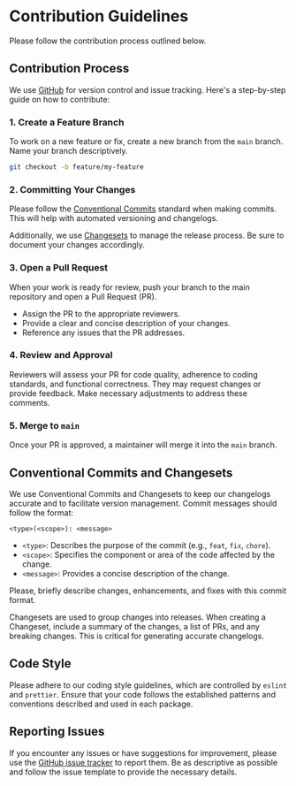 # Contribution Guidelines

Please follow the contribution process outlined below.

## Contribution Process

We use [GitHub](https://github.com/ApiTreeCZ/toolbox) for version control and issue tracking. Here's a
step-by-step guide on how to contribute:

### 1. Create a Feature Branch

To work on a new feature or fix, create a new branch from the `main` branch. Name your branch descriptively.

```bash
git checkout -b feature/my-feature
```

### 2. Committing Your Changes

Please follow the [Conventional Commits](https://www.conventionalcommits.org/en/v1.0.0/) standard when making commits.
This will help with automated versioning and changelogs.

Additionally, we use [Changesets](https://github.com/changesets/changesets) to manage the release process. Be sure to
document your changes accordingly.

### 3. Open a Pull Request

When your work is ready for review, push your branch to the main repository and open a Pull Request (PR).

- Assign the PR to the appropriate reviewers.
- Provide a clear and concise description of your changes.
- Reference any issues that the PR addresses.

### 4. Review and Approval

Reviewers will assess your PR for code quality, adherence to coding standards, and functional correctness. They may
request changes or provide feedback. Make necessary adjustments to address these comments.

### 5. Merge to `main`

Once your PR is approved, a maintainer will merge it into the `main` branch.

## Conventional Commits and Changesets

We use Conventional Commits and Changesets to keep our changelogs accurate and to facilitate version management. Commit
messages should follow the format:

```
<type>(<scope>): <message>
```

- `<type>`: Describes the purpose of the commit (e.g., `feat`, `fix`, `chore`).
- `<scope>`: Specifies the component or area of the code affected by the change.
- `<message>`: Provides a concise description of the change.

Please, briefly describe changes, enhancements, and fixes with this commit format.

Changesets are used to group changes into releases. When creating a Changeset, include a summary of the changes, a list
of PRs, and any breaking changes. This is critical for generating accurate changelogs.

## Code Style

Please adhere to our coding style guidelines, which are controlled by `eslint` and `prettier`. Ensure
that your code follows the established patterns and conventions described and used in each package.

## Reporting Issues

If you encounter any issues or have suggestions for improvement, please use
the [GitHub issue tracker](https://github.com/ApiTreeCZ/toolbox/issues) to report them. Be
as descriptive as possible and follow the issue template to provide the necessary details.
